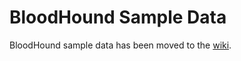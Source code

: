 # BloodHound Sample Data

BloodHound sample data has been moved to the [wiki](https://github.com/SpecterOps/BloodHound/wiki/Example-Data).
